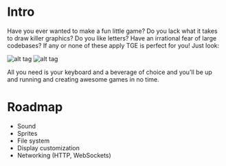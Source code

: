 Intro
=====

Have you ever wanted to make a fun little game? Do you lack what it takes to draw killer graphics? Do you like letters? Have an irrational fear of large codebases? If any or none of these apply TGE is perfect for you! Just look:

![alt tag](https://pbs.twimg.com/media/BtifB1oCcAAjqTj.png)
![alt tag](https://pbs.twimg.com/media/Btktr7CCMAAg0yh.png)

All you need is your keyboard and a beverage of choice and you'll be up and running and creating awesome games in no time.

Roadmap
=======

- Sound
- Sprites
- File system
- Display customization
- Networking (HTTP, WebSockets)
